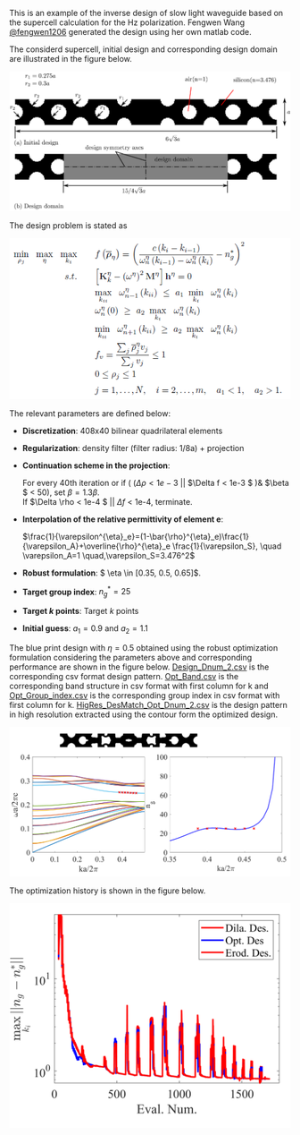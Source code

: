 
This is an example of the inverse design of slow light waveguide based on the supercell calculation for the Hz polarization. Fengwen Wang [@fengwen1206](https://github.com/fengwen1206) generated the design using her own  matlab code. 

The considerd supercell, initial design and corresponding design domain are illustrated in the figure below.

![schematic](/slow_light_waveguide/Illustration.png)

The design problem is stated as

![schematic](/slow_light_waveguide/Optimizationformulation.PNG)

 The relevant parameters are defined below:
 - **Discretization**: 408x40 bilinear quadrilateral elements
 - **Regularization**: density filter (filter radius: 1/8a) + projection
 - **Continuation scheme in the projection**: 	
 
     For every 40th iteration or if  ( ($\Delta \rho < 1e-3$  || $\Delta f < 1e-3 $ )& $\beta $ < 50),   set $\beta=1.3 \beta$.   
     If  $\Delta \rho < 1e-4 $ ||  $\Delta f$ < 1e-4,  terminate. 
 
- **Interpolation of the relative permittivity of element e**:

    $\frac{1}{\varepsilon^{\eta}_e}=(1-\bar{\rho}^{\eta}_e)\frac{1}{\varepsilon_A}+\overline{\rho}^{\eta}_e  \frac{1}{\varepsilon_S}, \quad   \varepsilon_A=1 \quad,\varepsilon_S=3.476^2$
  
- **Robust formulation**: $ \eta \in [0.35, 0.5, 0.65]$.
- **Target group index**: $n^*_g=25$
- **Target $k$ points**: Target $k$ points
- **Initial guess**:  $a_1=0.9$ and $a_2=1.1$  

The blue print design  with $\eta=0.5$ obtained using the robust optimization formulation considering the parameters above and corresponding performance are shown in the figure below. [Design_Dnum_2.csv](/slow_light_waveguide/Design_Dnum_2.csv) is the corresponding csv format design pattern. 
 [Opt_Band.csv](/slow_light_waveguide/Opt_Band.csv) is the corresponding band structure in csv format with first column for k and [Opt_Group_index.csv](/slow_light_waveguide/Opt_Group_index.csv) is the corresponding group index in csv format with first column for k. [HigRes_DesMatch_Opt_Dnum_2.csv](/slow_light_waveguide/HigRes_DesMatch_Opt_Dnum_2.csv) is the design pattern in high resolution extracted using the contour form  the optimized design. 


![schematic](/slow_light_waveguide/Resp_Dnum_2_FF.png)

The optimization history is shown in the figure below.

![schematic](/slow_light_waveguide/Opt_History_SlowLight.png)
